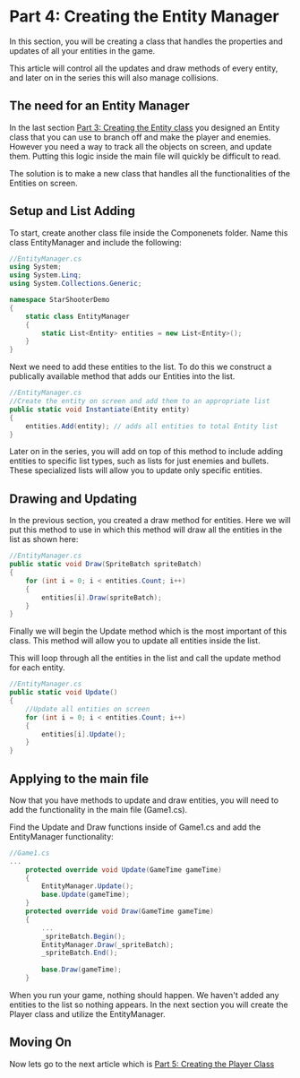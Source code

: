 # Part 4: Creating the Entity Manager
In this section, you will be creating a class that handles the properties and updates of all your entities in the game. 

This article will control all the updates and draw methods of every entity, and later on in the series this will also manage collisions.

## The need for an Entity Manager
In the last section [Part 3: Creating the Entity class](https://hackmd.io/Z-_zLtMKQciOXvZVlCxrVA) you designed an Entity class that you can use to branch off and make the player and enemies. However you need a way to track all the objects on screen, and update them. Putting this logic inside the main file will quickly be difficult to read.

The solution is to make a new class that handles all the functionalities of the Entities on screen. 

## Setup and List Adding
To start, create another class file inside the Componenets folder. Name this class EntityManager and include the following:

```csharp
//EntityManager.cs
using System;
using System.Linq;
using System.Collections.Generic;

namespace StarShooterDemo
{
    static class EntityManager
    {
        static List<Entity> entities = new List<Entity>();
    }
}
```


Next we need to add these entities to the list. To do this we construct a publically available method that adds our Entities into the list.

```csharp
//EntityManager.cs
//Create the entity on screen and add them to an appropriate list
public static void Instantiate(Entity entity)
{
    entities.Add(entity); // adds all entities to total Entity list
}
```

Later on in the series, you will add on top of this method to include adding entities to specific list types, such as lists for just enemies and bullets. These specialized lists will allow you to update only specific entities.

## Drawing and Updating
In the previous section, you created a draw method for entities. Here we will put this method to use in which this method will draw all the entities in the list as shown here:

```csharp
//EntityManager.cs
public static void Draw(SpriteBatch spriteBatch)
{
    for (int i = 0; i < entities.Count; i++)
    {
        entities[i].Draw(spriteBatch);
    }
}
```

Finally we will begin the Update method which is the most important of this class. This method will allow you to update all entities inside the list. 

This will loop through all the entities in the list and call the update method for each entity.
```csharp
//EntityManager.cs
public static void Update()
{
    //Update all entities on screen
    for (int i = 0; i < entities.Count; i++)
    {
        entities[i].Update();
    }
}
```

## Applying to the main file
Now that you have methods to update and draw entities, you will need to add the functionality in the main file (Game1.cs).

Find the Update and Draw functions inside of Game1.cs and add the EntityManager functionality:

```csharp
//Game1.cs
...
    protected override void Update(GameTime gameTime)
    {
        EntityManager.Update();
        base.Update(gameTime);
    }
    protected override void Draw(GameTime gameTime) 
    {
        ...
        _spriteBatch.Begin();
        EntityManager.Draw(_spriteBatch);
        _spriteBatch.End();
        
        base.Draw(gameTime);
    }
```
When you run your game, nothing should happen. We haven't added any entities to the list so nothing appears. In the next section you will create the Player class and utilize the EntityManager.

## Moving On

Now lets go to the next article which is [Part 5: Creating the Player Class]()
